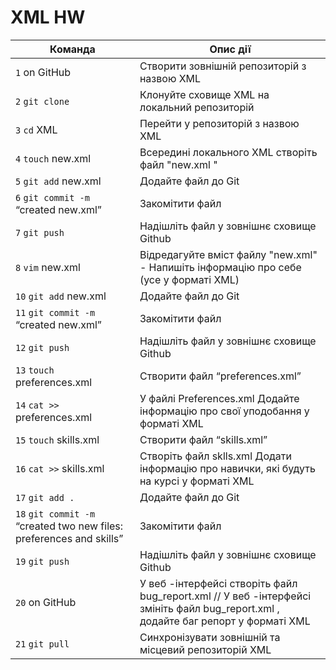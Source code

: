 # XML HW

| Команда                                                              | Опис дії                                                                                                                           |
| -------------------------------------------------------------------- | ---------------------------------------------------------------------------------------------------------------------------------- |
| `1` on GitHub                                                        | Створити зовнішній репозиторій з назвою XML                                                                                        |
| `2` `git clone`                                                      | Клонуйте сховище XML на локальний репозиторій                                                                                      |
| `3` `cd` XML                                                         | Перейти у репозиторій з назвою XML                                                                                                 |
| `4` `touch` new.xml                                                  | Всередині локального XML створіть файл "new.xml "                                                                                  |
| `5` `git add` new.xml                                                | Додайте файл до Git                                                                                                                |
| `6` `git commit -m` “created new.xml”                                | Закомітити файл                                                                                                                    |
| `7` `git push`                                                       | Надішліть файл у зовнішнє сховище Github                                                                                           |
| `8` `vim` new.xml                                                    | Відредагуйте вміст файлу "new.xml" - Напишіть інформацію про себе (усе у форматі XML)                                              |
| `10` `git add` new.xml                                               | Додайте файл до Git                                                                                                                |
| `11` `git commit -m` “created new.xml”                               | Закомітити файл                                                                                                                    |
| `12` `git push`                                                      | Надішліть файл у зовнішнє сховище Github                                                                                           |
| `13` `touch` preferences.xml                                         | Створити файл “preferences.xml”                                                                                                    |
| `14` `cat >>` preferences.xml                                        | У файлі Preferences.xml Додайте інформацію про свої уподобання у форматі XML                                                       |
| `15` `touch` skills.xml                                              | Створити файл “skills.xml”                                                                                                         |
| `16` `cat >>` skills.xml                                             | Створіть файл sklls.xml Додати інформацію про навички, які будуть на курсі у форматі XML                                           |
| `17` `git add .`                                                     | Додайте файл до Git                                                                                                                |
| `18` `git commit -m` “created two new files: preferences and skills” | Закомітити файл                                                                                                                    |
| `19` `git push`                                                      | Надішліть файл у зовнішнє сховище Github                                                                                           |
| `20` on GitHub                                                       | У веб -інтерфейсі створіть файл bug_report.xml // У веб -інтерфейсі змініть файл bug_report.xml , додайте баг репорт у форматі XML |
| `21` `git pull`                                                      | Синхронізувати зовнішній та місцевий репозиторій XML                                                                               |

